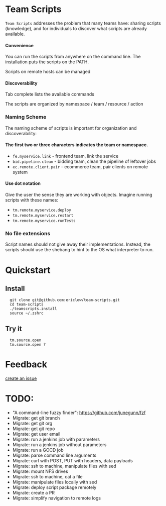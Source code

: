 # Team Scripts
`Team Scripts` addresses the problem that many teams have: sharing scripts (knowledge), and for individuals to discover what scripts are already available.

#### Convenience
You can run the scripts from anywhere on the command line. The installation puts the scripts on the PATH.

Scripts on remote hosts can be managed 

#### Discoverability
Tab complete lists the available commands

The scripts are organized by namespace / team / resource / action

### Naming Scheme

The naming scheme of scripts is important for organization and discoverability:

#### The first two or three characters indicates the team or namespace.

* `fe.myservice.link` - frontend team, link the service
* `bid.pipeline.clean` - bidding team, clean the pipeline of leftover jobs
* `ec.remote.client.pair` - ecommerce team, pair clients on remote system 

#### Use dot notation 
Give the user the sense they are working with objects.  Imagine running scripts with these names: 

* `tm.remote.myservice.deploy`
* `tm.remote.myservice.restart`
* `tm.remote.myservice.runTests`

### No file extensions
Script names should not give away their implementations.  Instead, the scripts should use the shebang to hint to the OS what interpreter to run.

# Quickstart
## Install
```
  git clone git@github.com:ericlow/team-scripts.git
  cd team-scripts
  ./teamscripts.install
  source ~/.zshrc
```
## Try it
```
  tm.source.open
  tm.source.open ?
```

# Feedback
[create an issue](https://github.com/ericlow/team-scripts/issues/new)


# TODO: 
  * "A command-line fuzzy finder": https://github.com/junegunn/fzf
  * Migrate: get git branch
  * Migrate: get git org
  * Migrate: get git repo
  * Migrate: get user email
  * Migrate: run a jenkins job with parameters
  * Migrate: run a jenkins job without parameters
  * Migrate: run a GOCD job
  * Migrate: parse command line arguments
  * Migrate: curl with POST, PUT with headers, data payloads
  * Migrate: ssh to machine, manipulate files with sed
  * Migrate: mount NFS drives
  * Migrate: ssh to machine, cat a file
  * Migrate: manipulate files locally with sed
  * Migrate: deploy script package remotely
  * Migrate: create a PR 
  * Migrate: simplify navigation to remote logs
